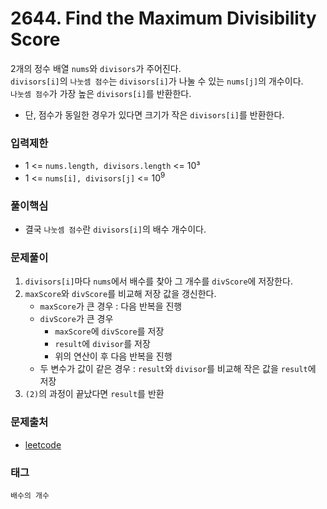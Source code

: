 # 2644. Find the Maximum Divisibility Score
2개의 정수 배열 `nums`와 `divisors`가 주어진다.  
`divisors[i]`의 `나눗셈 점수`는 `divisors[i]`가 나눌 수 있는 `nums[j]`의 개수이다.  
`나눗셈 점수`가 가장 높은 `divisors[i]`를 반환한다.  
- 단, 점수가 동일한 경우가 있다면 크기가 작은 `divisors[i]`를 반환한다.
### 입력제한
- 1 <= `nums.length, divisors.length` <= 10³
- 1 <= `nums[i], divisors[j]` <= 10<sup>9</sup>
### 풀이핵심
- 결국 `나눗셈 점수`란 `divisors[i]`의 배수 개수이다.
### 문제풀이
1. `divisors[i]`마다 `nums`에서 배수를 찾아 그 개수를 `divScore`에 저장한다.
2. `maxScore`와 `divScore`를 비교해 저장 값을 갱신한다.
   - `maxScore`가 큰 경우 : 다음 반복을 진행
   - `divScore`가 큰 경우
     - `maxScore`에 `divScore`를 저장
     - `result`에 `divisor`를 저장
     - 위의 연산이 후 다음 반복을 진행
   - 두 변수가 값이 같은 경우 : `result`와 `divisor`를 비교해 작은 값을 `result`에 저장
3. `(2)`의 과정이 끝났다면 `result`를 반환
### 문제출처
- [leetcode](https://leetcode.com/problems/find-the-maximum-divisibility-score/)
### 태그
`배수의 개수`